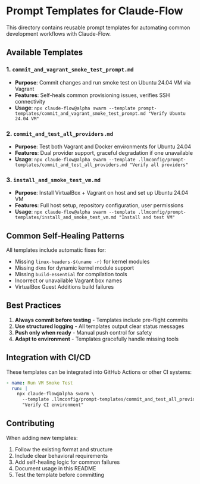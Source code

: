 # Prompt Templates for Claude-Flow

This directory contains reusable prompt templates for automating common development workflows with Claude-Flow.

## Available Templates

### 1. `commit_and_vagrant_smoke_test_prompt.md`
- **Purpose**: Commit changes and run smoke test on Ubuntu 24.04 VM via Vagrant
- **Features**: Self-heals common provisioning issues, verifies SSH connectivity
- **Usage**: `npx claude-flow@alpha swarm --template prompt-templates/commit_and_vagrant_smoke_test_prompt.md "Verify Ubuntu 24.04 VM"`

### 2. `commit_and_test_all_providers.md`
- **Purpose**: Test both Vagrant and Docker environments for Ubuntu 24.04
- **Features**: Dual provider support, graceful degradation if one unavailable
- **Usage**: `npx claude-flow@alpha swarm --template .llmconfig/prompt-templates/commit_and_test_all_providers.md "Verify all providers"`

### 3. `install_and_smoke_test_vm.md`
- **Purpose**: Install VirtualBox + Vagrant on host and set up Ubuntu 24.04 VM
- **Features**: Full host setup, repository configuration, user permissions
- **Usage**: `npx claude-flow@alpha swarm --template .llmconfig/prompt-templates/install_and_smoke_test_vm.md "Install and test VM"`

## Common Self-Healing Patterns

All templates include automatic fixes for:
- Missing `linux-headers-$(uname -r)` for kernel modules
- Missing `dkms` for dynamic kernel module support
- Missing `build-essential` for compilation tools
- Incorrect or unavailable Vagrant box names
- VirtualBox Guest Additions build failures

## Best Practices

1. **Always commit before testing** - Templates include pre-flight commits
2. **Use structured logging** - All templates output clear status messages
3. **Push only when ready** - Manual push control for safety
4. **Adapt to environment** - Templates gracefully handle missing tools

## Integration with CI/CD

These templates can be integrated into GitHub Actions or other CI systems:

```yaml
- name: Run VM Smoke Test
  run: |
    npx claude-flow@alpha swarm \
      --template .llmconfig/prompt-templates/commit_and_test_all_providers.md \
      "Verify CI environment"
```

## Contributing

When adding new templates:
1. Follow the existing format and structure
2. Include clear behavioral requirements
3. Add self-healing logic for common failures
4. Document usage in this README
5. Test the template before committing